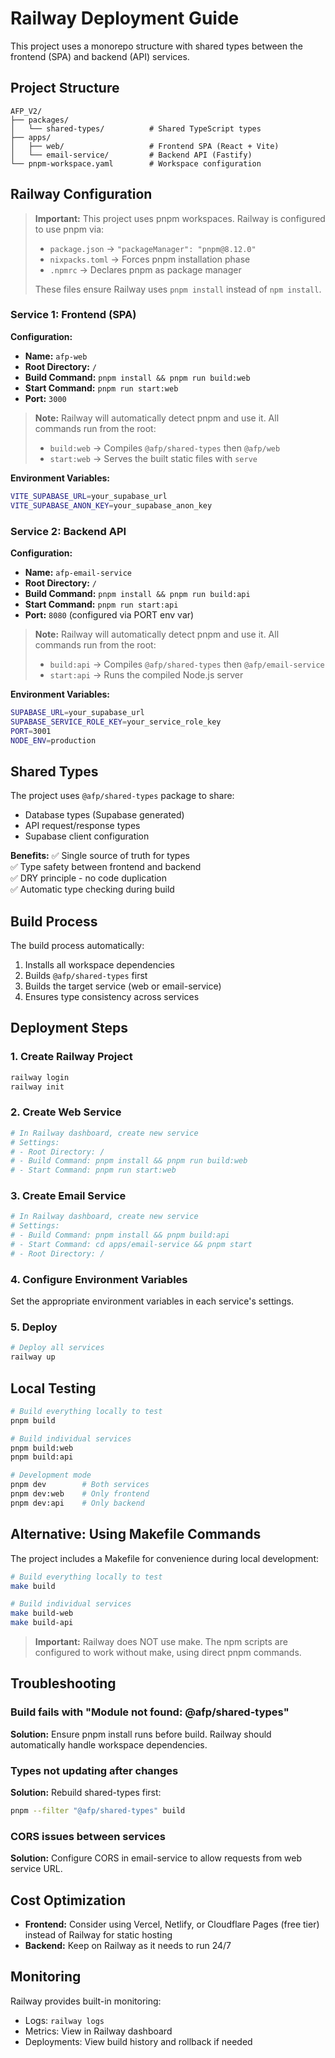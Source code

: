 # Railway Deployment Guide

This project uses a monorepo structure with shared types between the frontend (SPA) and backend (API) services.

## Project Structure

```
AFP_V2/
├── packages/
│   └── shared-types/          # Shared TypeScript types
├── apps/
│   ├── web/                   # Frontend SPA (React + Vite)
│   └── email-service/         # Backend API (Fastify)
└── pnpm-workspace.yaml        # Workspace configuration
```

## Railway Configuration

> **Important:** This project uses pnpm workspaces. Railway is configured to use pnpm via:
> - `package.json` → `"packageManager": "pnpm@8.12.0"`
> - `nixpacks.toml` → Forces pnpm installation phase
> - `.npmrc` → Declares pnpm as package manager
>
> These files ensure Railway uses `pnpm install` instead of `npm install`.

### Service 1: Frontend (SPA)

**Configuration:**
- **Name:** `afp-web`
- **Root Directory:** `/`
- **Build Command:** `pnpm install && pnpm run build:web`
- **Start Command:** `pnpm run start:web`
- **Port:** `3000`

> **Note:** Railway will automatically detect pnpm and use it. All commands run from the root:
> - `build:web` → Compiles `@afp/shared-types` then `@afp/web`
> - `start:web` → Serves the built static files with `serve`

**Environment Variables:**
```bash
VITE_SUPABASE_URL=your_supabase_url
VITE_SUPABASE_ANON_KEY=your_supabase_anon_key
```

### Service 2: Backend API

**Configuration:**
- **Name:** `afp-email-service`
- **Root Directory:** `/`
- **Build Command:** `pnpm install && pnpm run build:api`
- **Start Command:** `pnpm run start:api`
- **Port:** `8080` (configured via PORT env var)

> **Note:** Railway will automatically detect pnpm and use it. All commands run from the root:
> - `build:api` → Compiles `@afp/shared-types` then `@afp/email-service`
> - `start:api` → Runs the compiled Node.js server

**Environment Variables:**
```bash
SUPABASE_URL=your_supabase_url
SUPABASE_SERVICE_ROLE_KEY=your_service_role_key
PORT=3001
NODE_ENV=production
```

## Shared Types

The project uses `@afp/shared-types` package to share:
- Database types (Supabase generated)
- API request/response types
- Supabase client configuration

**Benefits:**
✅ Single source of truth for types  
✅ Type safety between frontend and backend  
✅ DRY principle - no code duplication  
✅ Automatic type checking during build  

## Build Process

The build process automatically:
1. Installs all workspace dependencies
2. Builds `@afp/shared-types` first
3. Builds the target service (web or email-service)
4. Ensures type consistency across services

## Deployment Steps

### 1. Create Railway Project

```bash
railway login
railway init
```

### 2. Create Web Service

```bash
# In Railway dashboard, create new service
# Settings:
# - Root Directory: /
# - Build Command: pnpm install && pnpm run build:web
# - Start Command: pnpm run start:web
```

### 3. Create Email Service

```bash
# In Railway dashboard, create new service
# Settings:
# - Build Command: pnpm install && pnpm build:api
# - Start Command: cd apps/email-service && pnpm start
# - Root Directory: /
```

### 4. Configure Environment Variables

Set the appropriate environment variables in each service's settings.

### 5. Deploy

```bash
# Deploy all services
railway up
```

## Local Testing

```bash
# Build everything locally to test
pnpm build

# Build individual services
pnpm build:web
pnpm build:api

# Development mode
pnpm dev        # Both services
pnpm dev:web    # Only frontend
pnpm dev:api    # Only backend
```

## Alternative: Using Makefile Commands

The project includes a Makefile for convenience during local development:

```bash
# Build everything locally to test
make build

# Build individual services
make build-web
make build-api
```

> **Important:** Railway does NOT use make. The npm scripts are configured to work without make, using direct pnpm commands.

## Troubleshooting

### Build fails with "Module not found: @afp/shared-types"

**Solution:** Ensure pnpm install runs before build. Railway should automatically handle workspace dependencies.

### Types not updating after changes

**Solution:** Rebuild shared-types first:
```bash
pnpm --filter "@afp/shared-types" build
```

### CORS issues between services

**Solution:** Configure CORS in email-service to allow requests from web service URL.

## Cost Optimization

- **Frontend:** Consider using Vercel, Netlify, or Cloudflare Pages (free tier) instead of Railway for static hosting
- **Backend:** Keep on Railway as it needs to run 24/7

## Monitoring

Railway provides built-in monitoring:
- Logs: `railway logs`
- Metrics: View in Railway dashboard
- Deployments: View build history and rollback if needed

